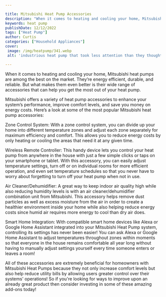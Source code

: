 ```yaml
---

title: Mitsubishi Heat Pump Accessories
description: "When it comes to heating and cooling your home, Mitsubishi heat pumps are among the best on the market. They’re energy efficient, ...lets find out"
keywords: heat pump
publishDate: 12/12/2022
tags: ["Heat Pump"]
author: Curtis
categories: ["Household Appliances"]
cover: 
 image: /img/heatpump/341.webp
 alt: 'industrious heat pump that took less attention than they thought'

---
```


When it comes to heating and cooling your home, Mitsubishi heat pumps are among the best on the market. They’re energy efficient, durable, and reliable. But what makes them even better is their wide range of accessories that can help you get the most out of your heat pump.

Mitsubishi offers a variety of heat pump accessories to enhance your system’s performance, improve comfort levels, and save you money on energy costs. Here’s a look at some of the most popular Mitsubishi heat pump accessories:

Zone Control System: With a zone control system, you can divide up your home into different temperature zones and adjust each zone separately for maximum efficiency and comfort. This allows you to reduce energy costs by only heating or cooling the areas that need it at any given time.

Wireless Remote Controller: This handy device lets you control your heat pump from anywhere in the house with just a few simple clicks or taps on your smartphone or tablet. With this accessory, you can easily adjust temperature settings, turn off or on individual rooms for more efficient operation, and even set temperature schedules so that you never have to worry about forgetting to turn off your heat pump when not in use.

Air Cleaner/Dehumidifier: A great way to keep indoor air quality high while also reducing humidity levels is with an air cleaner/dehumidifier combination unit from Mitsubishi. This accessory helps remove dust particles as well as excess moisture from the air in order to create a healthier environment inside your home while also helping reduce energy costs since humid air requires more energy to cool than dry air does.

Smart Home Integration: With compatible smart home devices like Alexa or Google Home Assistant integrated into your Mitsubishi Heat Pump system, controlling its settings has never been easier! You can ask Alexa or Google Home Assistant to adjust temperatures throughout zones within moments so that everyone in the house remains comfortable all year long without having to manually adjust settings yourself every time someone enters or leaves a room! 

All of these accessories are extremely beneficial for homeowners with Mitsubishi Heat Pumps because they not only increase comfort levels but also help reduce utility bills by allowing users greater control over their systems' operations! So if you're looking for ways to improve upon an already great product then consider investing in some of these amazing add-ons today!
